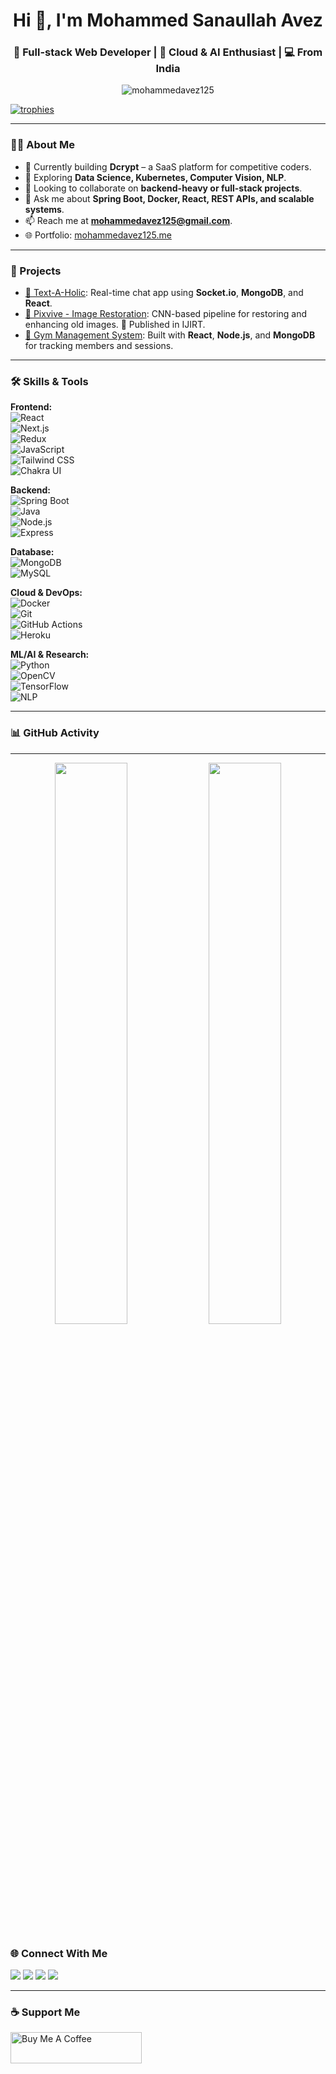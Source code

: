 <h1 align="center">Hi 👋, I'm Mohammed Sanaullah Avez</h1>
<h3 align="center">🚀 Full-stack Web Developer | 🧠 Cloud & AI Enthusiast | 💻 From India</h3>

<p align="center">
  <img src="https://komarev.com/ghpvc/?username=mohammedavez125&label=Profile%20views&color=0e75b6&style=flat" alt="mohammedavez125" />
</p>

<a href="https://github.com/ryo-ma/github-profile-trophy">
  <img src="https://github-profile-trophy.vercel.app/?username=mohammedavez125&theme=onedark&column=4&margin-w=10&margin-h=10" alt="trophies" />
</a>

---

### 🧑‍💻 About Me

- 🔭 Currently building **Dcrypt** – a SaaS platform for competitive coders.
- 🌱 Exploring **Data Science, Kubernetes, Computer Vision, NLP**.
- 👯 Looking to collaborate on **backend-heavy or full-stack projects**.
- 💬 Ask me about **Spring Boot, Docker, React, REST APIs, and scalable systems**.
- 📫 Reach me at **mohammedavez125@gmail.com**.
- 🌐 Portfolio: [mohammedavez125.me](https://www.mohammedavez125.me/)

---

### 🚀 Projects

- [🔗 Text-A-Holic](https://github.com/mohammedavez125/TextaHolic): Real-time chat app using **Socket.io**, **MongoDB**, and **React**.
- [🔗 Pixvive - Image Restoration](https://github.com/mohammedavez125/Image-Restoration): CNN-based pipeline for restoring and enhancing old images. 📃 Published in IJIRT.
- [🔗 Gym Management System](https://github.com/mohammedavez125/gym-management): Built with **React**, **Node.js**, and **MongoDB** for tracking members and sessions.

---

### 🛠️ Skills & Tools

**Frontend:**  
![React](https://img.shields.io/badge/React-61DAFB?logo=react&logoColor=white)  
![Next.js](https://img.shields.io/badge/Next.js-000000?logo=nextdotjs)  
![Redux](https://img.shields.io/badge/Redux-764ABC?logo=redux&logoColor=white)  
![JavaScript](https://img.shields.io/badge/JavaScript-F7DF1E?logo=javascript&logoColor=black)  
![Tailwind CSS](https://img.shields.io/badge/TailwindCSS-38B2AC?logo=tailwindcss&logoColor=white)  
![Chakra UI](https://img.shields.io/badge/Chakra%20UI-319795?logo=chakraui&logoColor=white)

**Backend:**  
![Spring Boot](https://img.shields.io/badge/Spring_Boot-6DB33F?logo=springboot&logoColor=white)  
![Java](https://img.shields.io/badge/Java-007396?logo=java&logoColor=white)  
![Node.js](https://img.shields.io/badge/Node.js-339933?logo=nodedotjs&logoColor=white)  
![Express](https://img.shields.io/badge/Express.js-000000?logo=express&logoColor=white)

**Database:**  
![MongoDB](https://img.shields.io/badge/MongoDB-47A248?logo=mongodb&logoColor=white)  
![MySQL](https://img.shields.io/badge/MySQL-4479A1?logo=mysql&logoColor=white)

**Cloud & DevOps:**  
![Docker](https://img.shields.io/badge/Docker-2496ED?logo=docker&logoColor=white)  
![Git](https://img.shields.io/badge/Git-F05032?logo=git&logoColor=white)  
![GitHub Actions](https://img.shields.io/badge/GitHub_Actions-2088FF?logo=githubactions&logoColor=white)  
![Heroku](https://img.shields.io/badge/Heroku-430098?logo=heroku&logoColor=white)

**ML/AI & Research:**  
![Python](https://img.shields.io/badge/Python-3776AB?logo=python&logoColor=white)  
![OpenCV](https://img.shields.io/badge/OpenCV-5C3EE8?logo=opencv&logoColor=white)  
![TensorFlow](https://img.shields.io/badge/TensorFlow-FF6F00?logo=tensorflow&logoColor=white)  
![NLP](https://img.shields.io/badge/NLP-%23FFB6C1?style=flat)

---


### 📊 GitHub Activity

---
<p align="center">
  <img src="https://github-readme-stats.vercel.app/api/top-langs/?username=mohammedavez125&layout=compact&theme=radical" width="48%" />
  <img src="https://streak-stats.demolab.com/?user=mohammedavez125&theme=dark" width="48%" />
</p>


### 🌐 Connect With Me

<p align="left">
  <a href="https://dev.to/mohammedavez125" target="_blank"><img src="https://img.shields.io/badge/DEV-0A0A0A?logo=devdotto&logoColor=white" /></a>
  <a href="https://twitter.com/mohammedavez125" target="_blank"><img src="https://img.shields.io/badge/Twitter-1DA1F2?logo=twitter&logoColor=white" /></a>
  <a href="https://linkedin.com/in/mohammed-sanaullah-avez/" target="_blank"><img src="https://img.shields.io/badge/LinkedIn-0A66C2?logo=linkedin&logoColor=white" /></a>
  <a href="https://leetcode.com/mohammedavez/" target="_blank"><img src="https://img.shields.io/badge/LeetCode-FFA116?logo=leetcode&logoColor=black" /></a>
</p>

---

### ☕ Support Me

<p><a href="https://www.buymeacoffee.com/MohammedAvez"><img src="https://cdn.buymeacoffee.com/buttons/v2/default-yellow.png" height="50" width="210" alt="Buy Me A Coffee" /></a></p>

